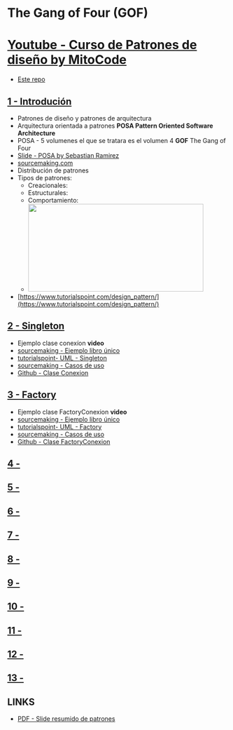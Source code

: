 # The Gang of Four (GOF)
# [Youtube - Curso de Patrones de diseño by MitoCode](https://www.youtube.com/watch?v=gocJeOHtj9w&list=PLvimn1Ins-41Uiugt1WbpyFo1XT1WOquL)
- [Este repo](https://github.com/eacevedof/prj_phptests/tree/master/vendor/DesignPatterns/Gof)

## [1 - Introdución](https://www.youtube.com/watch?v=cwfuydUHZ7o&list=PLvimn1Ins-41Uiugt1WbpyFo1XT1WOquL&index=1)
- Patrones de diseño y patrones de arquitectura
- Arquitectura orientada a patrones **POSA Pattern Oriented Software Architecture**
- POSA - 5 volumenes el que se tratara es el volumen 4 **GOF** The Gang of Four
- [Slide - POSA by Sebastian Ramirez](https://es.slideshare.net/SebastianRamrez2/patrones-diseo-1)
- [sourcemaking.com](https://sourcemaking.com/design_patterns)
- Distribución de patrones 
- Tipos de patrones:
    - Creacionales:
    - Estructurales:
    - Comportamiento:
    - <img src="https://trello-attachments.s3.amazonaws.com/5b014dcaf4507eacfc1b4540/5b868426d6835a7f513bca60/2486d2aa1759be671d65281d7f426759/image.png" height="200" width="400">
- [https://www.tutorialspoint.com/design_pattern/](https://www.tutorialspoint.com/design_pattern/)

## [2 - Singleton](https://www.youtube.com/watch?v=gocJeOHtj9w&list=PLvimn1Ins-41Uiugt1WbpyFo1XT1WOquL&index=2)
- Ejemplo clase conexíon **video**
- [sourcemaking - Ejemplo libro único](https://sourcemaking.com/design_patterns/singleton/php/1)
- [tutorialspoint- UML - Singleton](https://www.tutorialspoint.com/design_pattern/singleton_pattern.htm)
- [sourcemaking - Casos de uso](https://sourcemaking.com/design_patterns/singleton)
- [Github - Clase Conexion](https://github.com/eacevedof/prj_phptests/blob/master/vendor/DesignPatterns/Gof/Singleton/Conexion.php)

## [3 - Factory](https://www.youtube.com/watch?v=R6Ef64hDwGo&list=PLvimn1Ins-41Uiugt1WbpyFo1XT1WOquL&index=3)
- Ejemplo clase FactoryConexion **video**
- [sourcemaking - Ejemplo libro único](https://sourcemaking.com/design_patterns/factory_method/php/1)
- [tutorialspoint- UML - Factory](https://www.tutorialspoint.com/design_pattern/factory_pattern.htm)
- [sourcemaking - Casos de uso](https://sourcemaking.com/design_patterns/factory_method)
- [Github - Clase FactoryConexion](https://github.com/eacevedof/prj_phptests/blob/master/vendor/DesignPatterns/Gof/Singleton/FactoryConexion.php)

## [4 - ]()

## [5 - ]()

## [6 - ]()

## [7 - ]()

## [8 - ]()

## [9 - ]()

## [10 - ]()

## [11 - ]()

## [12 - ]()

## [13 - ]()

## LINKS
- [PDF - Slide resumido de patrones](http://siul02.si.ehu.es/~alfredo/iso/06Patrones.pdf)
